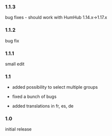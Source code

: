 

### 1.1.3

bug fixes - should work with HumHub 1.14.x->1.17.x

### 1.1.2

bug fix


### 1.1.1

small edit


### 1.1

- added possibility to select multiple groups

- fixed a bunch of bugs

- added translations in fr, es, de


### 1.0

initial release